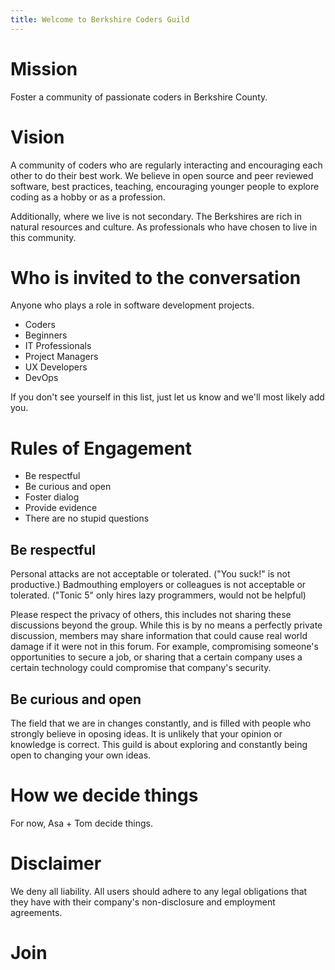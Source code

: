 ```yaml
---
title: Welcome to Berkshire Coders Guild
---
```


# Mission

Foster a community of passionate coders in Berkshire County.

# Vision

A community of coders who are regularly interacting and encouraging each other to do their best work. 
We believe in open source and peer reviewed software, best practices, teaching, encouraging younger people to explore 
coding as a hobby or as a profession. 

Additionally, where we live is not secondary. The Berkshires are rich in natural resources and culture. As professionals 
who have chosen to live in this community.

# Who is invited to the conversation

Anyone who plays a role in software development projects.

- Coders
- Beginners
- IT Professionals
- Project Managers
- UX Developers
- DevOps

If you don't see yourself in this list, just let us know and we'll most likely add you.

# Rules of Engagement

- Be respectful
- Be curious and open
- Foster dialog
- Provide evidence
- There are no stupid questions

## Be respectful

Personal attacks are not acceptable or tolerated. ("You suck!" is not productive.) Badmouthing employers or colleagues is not 
acceptable or tolerated. ("Tonic 5" only hires lazy programmers, would not be helpful)

Please respect the privacy of others, this includes not sharing these discussions beyond the group. While this is 
by no means a perfectly private discussion, members may share information that could cause real world damage if it were
not in this forum. For example, compromising someone's opportunities to secure a job, or sharing that a certain company 
uses a certain technology could compromise that company's security.

## Be curious and open

The field that we are in changes constantly, and is filled with people who strongly believe in oposing ideas. 
It is unlikely that your opinion or knowledge is correct. This guild is about exploring and constantly being
open to changing your own ideas.


# How we decide things

For now, Asa + Tom decide things.

# Disclaimer

We deny all liability. All users should adhere to any legal obligations that they have with their company's 
non-disclosure and employment agreements.

# Join


